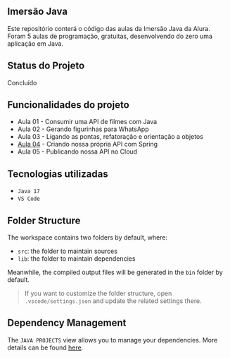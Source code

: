 ## Imersão Java

Este repositório conterá o código das aulas da Imersão Java da Alura.
Foram 5 aulas de programação, gratuitas, desenvolvendo do zero uma aplicação em Java. 

## Status do Projeto
Concluído

## Funcionalidades do projeto

- Aula 01 - Consumir uma API de filmes com Java 
- Aula 02 - Gerando figurinhas para WhatsApp
- Aula 03 - Ligando as pontas, refatoração e orientação a objetos
- [Aula 04](https://github.com/olgajuanne/linguagens-api) - Criando nossa própria API com Spring
- Aula 05 - Publicando nossa API no Cloud

## Tecnologias utilizadas
- `Java 17`
- `VS Code`

## Folder Structure

The workspace contains two folders by default, where:

- `src`: the folder to maintain sources
- `lib`: the folder to maintain dependencies

Meanwhile, the compiled output files will be generated in the `bin` folder by default.

> If you want to customize the folder structure, open `.vscode/settings.json` and update the related settings there.

## Dependency Management

The `JAVA PROJECTS` view allows you to manage your dependencies. More details can be found [here](https://github.com/microsoft/vscode-java-dependency#manage-dependencies).
